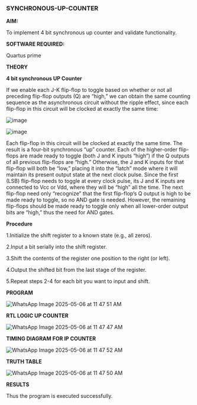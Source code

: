 ### SYNCHRONOUS-UP-COUNTER

**AIM:**

To implement 4 bit synchronous up counter and validate functionality.

**SOFTWARE REQUIRED:**

Quartus prime

**THEORY**

**4 bit synchronous UP Counter**

If we enable each J-K flip-flop to toggle based on whether or not all preceding flip-flop outputs (Q) are “high,” we can obtain the same counting sequence as the asynchronous circuit without the ripple effect, since each flip-flop in this circuit will be clocked at exactly the same time:

![image](https://github.com/naavaneetha/SYNCHRONOUS-UP-COUNTER/assets/154305477/d5db3fa0-e413-404c-b80e-b2f39d82e7e8)


![image](https://github.com/naavaneetha/SYNCHRONOUS-UP-COUNTER/assets/154305477/52cb61eb-d04b-442d-810c-31185a68410b)

Each flip-flop in this circuit will be clocked at exactly the same time.
The result is a four-bit synchronous “up” counter. Each of the higher-order flip-flops are made ready to toggle (both J and K inputs “high”) if the Q outputs of all previous flip-flops are “high.”
Otherwise, the J and K inputs for that flip-flop will both be “low,” placing it into the “latch” mode where it will maintain its present output state at the next clock pulse.
Since the first (LSB) flip-flop needs to toggle at every clock pulse, its J and K inputs are connected to Vcc or Vdd, where they will be “high” all the time.
The next flip-flop need only “recognize” that the first flip-flop’s Q output is high to be made ready to toggle, so no AND gate is needed.
However, the remaining flip-flops should be made ready to toggle only when all lower-order output bits are “high,” thus the need for AND gates.

**Procedure**

1.Initialize the shift register to a known state (e.g., all zeros).

2.Input a bit serially into the shift register.

3.Shift the contents of the register one position to the right (or left).

4.Output the shifted bit from the last stage of the register.

5.Repeat steps 2-4 for each bit you want to input and shift.

**PROGRAM**

![WhatsApp Image 2025-05-06 at 11 47 51 AM](https://github.com/user-attachments/assets/a9363a27-de39-4f73-8312-581d2ba4186c)

**RTL LOGIC UP COUNTER**

![WhatsApp Image 2025-05-06 at 11 47 47 AM](https://github.com/user-attachments/assets/e54c637c-278e-46bd-883b-c0b431371633)

**TIMING DIAGRAM FOR IP COUNTER**

![WhatsApp Image 2025-05-06 at 11 47 52 AM](https://github.com/user-attachments/assets/aa1b30b5-c50c-4f6a-9d6a-19cccf40f853)

**TRUTH TABLE**

![WhatsApp Image 2025-05-06 at 11 47 50 AM](https://github.com/user-attachments/assets/62e03968-1c9f-410b-9e71-13fe205d658b)

**RESULTS**

Thus the program is executed successfully.
